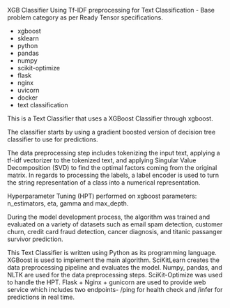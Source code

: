 XGB Classifier Using Tf-IDF preprocessing for Text Classification - Base problem category as per Ready Tensor specifications.

- xgboost
- sklearn
- python
- pandas
- numpy
- scikit-optimize
- flask
- nginx
- uvicorn
- docker
- text classification

This is a Text Classifier that uses a XGBoost Classifier through xgboost.

The classifier starts by using a gradient boosted version of decision tree classifier to use for predictions.

The data preprocessing step includes tokenizing the input text, applying a tf-idf vectorizer to the tokenized text, and applying Singular Value Decomposition (SVD) to find the optimal factors coming from the original matrix. In regards to processing the labels, a label encoder is used to turn the string representation of a class into a numerical representation.

Hyperparameter Tuning (HPT) performed on xgboost parameters: n_estimators, eta, gamma and max_depth.

During the model development process, the algorithm was trained and evaluated on a variety of datasets such as email spam detection, customer churn, credit card fraud detection, cancer diagnosis, and titanic passanger survivor prediction.

This Text Classifier is written using Python as its programming language. XGBoost is used to implement the main algorithm. SciKitLearn creates the data preprocessing pipeline and evaluates the model. Numpy, pandas, and NLTK are used for the data preprocessing steps. SciKit-Optimize was used to handle the HPT. Flask + Nginx + gunicorn are used to provide web service which includes two endpoints- /ping for health check and /infer for predictions in real time.
